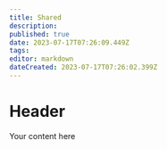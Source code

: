 ```yaml
---
title: Shared
description: 
published: true
date: 2023-07-17T07:26:09.449Z
tags: 
editor: markdown
dateCreated: 2023-07-17T07:26:02.399Z
---
```


# Header
Your content here